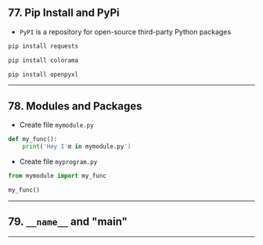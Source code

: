 ## 77. Pip Install and PyPi

* `PyPI` is a repository for open-source third-party Python packages

```python
pip install requests

pip install colorama

pip install openpyxl
```

***

## 78. Modules and Packages

* Create file `mymodule.py`
```python
def my_func():
    print('Hey I'm in mymodule.py')
```

* Create file `myprogram.py`
```python
from mymodule import my_func

my_func()
```
***

## 79. `__name__` and "__main__"

***
